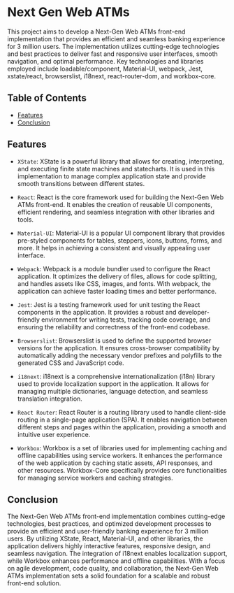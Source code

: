 # Next Gen Web ATMs
This project aims to develop a Next-Gen Web ATMs front-end implementation that provides an efficient and seamless banking experience for 3 million users. The implementation utilizes cutting-edge technologies and best practices to deliver fast and responsive user interfaces, smooth navigation, and optimal performance. Key technologies and libraries employed include loadable/component, Material-UI, webpack, Jest, xstate/react, browserslist, i18next, react-router-dom, and workbox-core.

## Table of Contents

- [Features](#features)
- [Conclusion](#conclusion)
 
## Features

- `XState`:
XState is a powerful library that allows for creating, interpreting, and executing finite state machines and statecharts. It is used in this implementation to manage complex application state and provide smooth transitions between different states.

- `React`:
React is the core framework used for building the Next-Gen Web ATMs front-end. It enables the creation of reusable UI components, efficient rendering, and seamless integration with other libraries and tools.

- `Material-UI`:
Material-UI is a popular UI component library that provides pre-styled components for tables, steppers, icons, buttons, forms, and more. It helps in achieving a consistent and visually appealing user interface.

- `Webpack`:
Webpack is a module bundler used to configure the React application. It optimizes the delivery of files, allows for code splitting, and handles assets like CSS, images, and fonts. With webpack, the application can achieve faster loading times and better performance.

- `Jest`:
Jest is a testing framework used for unit testing the React components in the application. It provides a robust and developer-friendly environment for writing tests, tracking code coverage, and ensuring the reliability and correctness of the front-end codebase.

- `Browserslist`:
Browserslist is used to define the supported browser versions for the application. It ensures cross-browser compatibility by automatically adding the necessary vendor prefixes and polyfills to the generated CSS and JavaScript code.

- `i18next`:
i18next is a comprehensive internationalization (i18n) library used to provide localization support in the application. It allows for managing multiple dictionaries, language detection, and seamless translation integration.

- `React Router`:
React Router is a routing library used to handle client-side routing in a single-page application (SPA). It enables navigation between different steps and pages within the application, providing a smooth and intuitive user experience.

- `Workbox`:
Workbox is a set of libraries used for implementing caching and offline capabilities using service workers. It enhances the performance of the web application by caching static assets, API responses, and other resources. Workbox-Core specifically provides core functionalities for managing service workers and caching strategies.


## Conclusion
The Next-Gen Web ATMs front-end implementation combines cutting-edge technologies, best practices, and optimized development processes to provide an efficient and user-friendly banking experience for 3 million users. By utilizing XState, React, Material-UI, and other libraries, the application delivers highly interactive features, responsive design, and seamless navigation. The integration of i18next enables localization support, while Workbox enhances performance and offline capabilities. With a focus on agile development, code quality, and collaboration, the Next-Gen Web ATMs implementation sets a solid foundation for a scalable and robust front-end solution.

